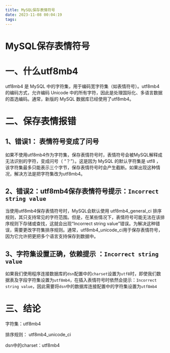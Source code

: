 ```yaml
---
title: MySQL保存表情符号
date: 2023-11-08 00:04:19
tags:
---
```


# MySQL保存表情符号

# 一、什么utf8mb4

utf8mb4 是 MySQL 中的字符集，用于编码宽字符集（如表情符号）。utf8mb4 的编码方式，允许编码 Unicode 中的所有字符，因此是处理国际化、多语言数据的首选编码。通常，新版的 MySQL 数据库已经使用了utf8mb4。

# 二、保存表情报错
## 1、错误1： 表情符号变成了问号
如果不使用utf8mb4作为字符集，保存表情符号时，表情符号会被MySQL解释成无法识别的字符，变成问号（ “？”）。这是因为 MySQL 的默认字符集是 utf8 ，该字符集最多只能表示三个字节，保存表情符号时会产生截断。如果出现这种情况，解决方法是把字符集改为utf8mb4。

## 2、错误2：utf8mb4保存表情符号提示：`Incorrect string value`
当使用utf8mb4保存表情符号时，MySQL会默认使用 utf8mb4\_general\_ci 排序规则，其只支持常见的字符范围。但是，在某些情况下，表情符号可能无法在该排序规则下存储或查找，这就会出现“Incorrect string value”错误。为解决这种错误，需要更改字符集排序规则。通常，utf8mb4\_unicode\_ci用于保存表情符号，因为它允许把更把多个语言支持保存到数据中。

## 3、字符集设置正确，依赖提示 ：`Incorrect string value`

如果我们使用程序连接数据库的`dsn`配置中的`charset`设置为`utf8`时，即使我们数据表及字段字符集设置为`utf8mb4`，在插入表情符号时依然会提示：`Incorrect string value`，因此需要将`dsn`中的数据库连接配置中的字符集设置为`utf8mb4`

# 三、结论

字符集：utf8mb4 

排序规则： utf8mb4_unicode_ci

dsn中的charset：utf8mb4
